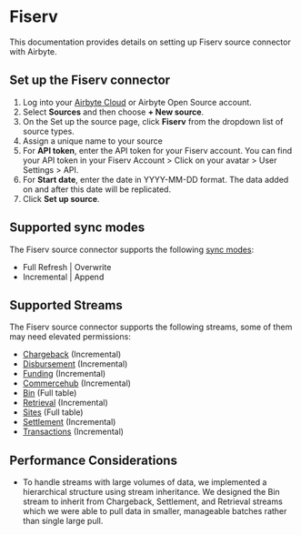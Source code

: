 # Fiserv

This documentation provides details on setting up Fiserv source connector with Airbyte. 

## Set up the Fiserv connector

1. Log into your [Airbyte Cloud](https://cloud.airbyte.com/workspaces) or Airbyte Open Source account.
2. Select **Sources** and then choose **+ New source**.
3. On the Set up the source page, click **Fiserv** from the dropdown list of source types.
4. Assign a unique name to your source
5. For **API token**, enter the API token for your Fiserv account. You can find your API token in your Fiserv Account > Click on your avatar > User Settings > API.
6. For **Start date**, enter the date in YYYY-MM-DD format. The data added on and after this date will be replicated.
7. Click **Set up source**.

## Supported sync modes

The Fiserv source connector supports the following [sync modes](https://docs.airbyte.com/cloud/core-concepts#connection-sync-modes):

 - Full Refresh | Overwrite
 - Incremental | Append 

## Supported Streams

The Fiserv source connector supports the following streams, some of them may need elevated permissions:

* [Chargeback](https://developer.fiserv.com/product/Reporting/api/?type=post&path=/v1/chargeback/search&branch=main&version=1.0.0) \(Incremental\)
* [Disbursement](https://developer.fiserv.com/product/Reporting/api/?type=post&path=/v1/disbursement/search&branch=main&version=1.0.0) \(Incremental\)
* [Funding](https://developer.fiserv.com/product/Reporting/api/?type=post&path=/v1/funding/search&branch=main&version=1.0.0) \(Incremental\)
* [Commercehub](https://developer.fiserv.com/product/Reporting/api/?type=post&path=/v1/commercehub/search&branch=main&version=1.0.0) \(Incremental\)
* [Bin](https://developer.fiserv.com/product/Reporting/api/?type=post&path=/v1/reference/bins/search&branch=main&version=1.0.0) \(Full table\)
* [Retrieval](https://developer.fiserv.com/product/Reporting/api/?type=post&path=/v1/retrieval/search&branch=main&version=1.0.0) \(Incremental\)
* [Sites](https://developer.fiserv.com/product/Reporting/api/?type=post&path=/v1/reference/sites/search&branch=main&version=1.0.0) \(Full table\)
* [Settlement](https://developer.fiserv.com/product/Reporting/api/?type=post&path=/v1/settlement/search&branch=main&version=1.0.0) \(Incremental\)
* [Transactions](https://developer.fiserv.com/product/Reporting/api/?type=post&path=/v1/prepaid/transactions/search&branch=main&version=1.0.0) \(Incremental\)

## Performance Considerations 

* To handle streams with large volumes of data, we implemented a hierarchical structure using stream inheritance. We designed the Bin stream to inherit from Chargeback, Settlement, and Retrieval streams which we were able to pull data in smaller, manageable batches rather than single large pull.